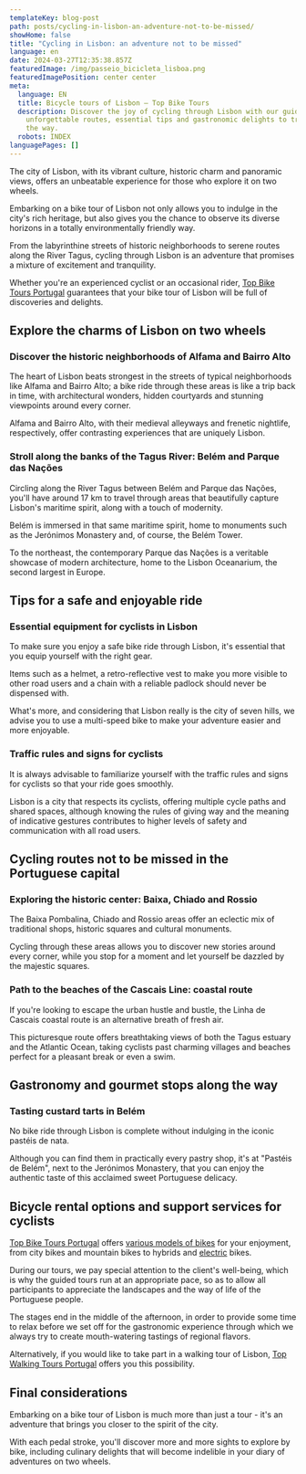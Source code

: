 ```yaml
---
templateKey: blog-post
path: posts/cycling-in-lisbon-an-adventure-not-to-be-missed/
showHome: false
title: "Cycling in Lisbon: an adventure not to be missed"
language: en
date: 2024-03-27T12:35:38.857Z
featuredImage: /img/passeio_bicicleta_lisboa.png
featuredImagePosition: center center
meta:
  language: EN
  title: Bicycle tours of Lisbon – Top Bike Tours
  description: Discover the joy of cycling through Lisbon with our guide to
    unforgettable routes, essential tips and gastronomic delights to try along
    the way.
  robots: INDEX
languagePages: []
---
```

The city of Lisbon, with its vibrant culture, historic charm and panoramic views, offers an unbeatable experience for those who explore it on two wheels.

Embarking on a bike tour of Lisbon not only allows you to indulge in the city's rich heritage, but also gives you the chance to observe its diverse horizons in a totally environmentally friendly way.

From the labyrinthine streets of historic neighborhoods to serene routes along the River Tagus, cycling through Lisbon is an adventure that promises a mixture of excitement and tranquility.

Whether you're an experienced cyclist or an occasional rider, [Top Bike Tours Portugal](https://topbiketoursportugal.com/pt/) guarantees that your bike tour of Lisbon will be full of discoveries and delights.

## Explore the charms of Lisbon on two wheels

### Discover the historic neighborhoods of Alfama and Bairro Alto

The heart of Lisbon beats strongest in the streets of typical neighborhoods like Alfama and Bairro Alto; a bike ride through these areas is like a trip back in time, with architectural wonders, hidden courtyards and stunning viewpoints around every corner.

Alfama and Bairro Alto, with their medieval alleyways and frenetic nightlife, respectively, offer contrasting experiences that are uniquely Lisbon.

### Stroll along the banks of the Tagus River: Belém and Parque das Nações

Circling along the River Tagus between Belém and Parque das Nações, you'll have around 17 km to travel through areas that beautifully capture Lisbon's maritime spirit, along with a touch of modernity.

Belém is immersed in that same maritime spirit, home to monuments such as the Jerónimos Monastery and, of course, the Belém Tower.

To the northeast, the contemporary Parque das Nações is a veritable showcase of modern architecture, home to the Lisbon Oceanarium, the second largest in Europe.

## Tips for a safe and enjoyable ride

### Essential equipment for cyclists in Lisbon

To make sure you enjoy a safe bike ride through Lisbon, it's essential that you equip yourself with the right gear.

Items such as a helmet, a retro-reflective vest to make you more visible to other road users and a chain with a reliable padlock should never be dispensed with.

What's more, and considering that Lisbon really is the city of seven hills, we advise you to use a multi-speed bike to make your adventure easier and more enjoyable.

### Traffic rules and signs for cyclists

It is always advisable to familiarize yourself with the traffic rules and signs for cyclists so that your ride goes smoothly.

Lisbon is a city that respects its cyclists, offering multiple cycle paths and shared spaces, although knowing the rules of giving way and the meaning of indicative gestures contributes to higher levels of safety and communication with all road users.

## Cycling routes not to be missed in the Portuguese capital

### Exploring the historic center: Baixa, Chiado and Rossio

The Baixa Pombalina, Chiado and Rossio areas offer an eclectic mix of traditional shops, historic squares and cultural monuments.

Cycling through these areas allows you to discover new stories around every corner, while you stop for a moment and let yourself be dazzled by the majestic squares. 

### Path to the beaches of the Cascais Line: coastal route

If you're looking to escape the urban hustle and bustle, the Linha de Cascais coastal route is an alternative breath of fresh air.

This picturesque route offers breathtaking views of both the Tagus estuary and the Atlantic Ocean, taking cyclists past charming villages and beaches perfect for a pleasant break or even a swim.

## Gastronomy and gourmet stops along the way

### Tasting custard tarts in Belém

No bike ride through Lisbon is complete without indulging in the iconic pastéis de nata.

Although you can find them in practically every pastry shop, it's at "Pastéis de Belém", next to the Jerónimos Monastery, that you can enjoy the authentic taste of this acclaimed sweet Portuguese delicacy.

## Bicycle rental options and support services for cyclists

[Top Bike Tours Portugal](https://topbiketoursportugal.com/pt/) offers [various models of bikes](https://topbiketoursportugal.com/pt/bicicletas/) for your enjoyment, from city bikes and mountain bikes to hybrids and [electric](https://topbiketoursportugal.com/pt/posts/bicicletas-electricas-como-e-que-estas-podem-ajuda-lo-nas-rotas-ciclisticas-mais-dificeis/) bikes.

During our tours, we pay special attention to the client's well-being, which is why the guided tours run at an appropriate pace, so as to allow all participants to appreciate the landscapes and the way of life of the Portuguese people.

The stages end in the middle of the afternoon, in order to provide some time to relax before we set off for the gastronomic experience through which we always try to create mouth-watering tastings of regional flavors.

Alternatively, if you would like to take part in a walking tour of Lisbon, [Top Walking Tours Portugal](https://topwalkingtoursportugal.com/pt/) offers you this possibility.

## Final considerations

Embarking on a bike tour of Lisbon is much more than just a tour - it's an adventure that brings you closer to the spirit of the city.

With each pedal stroke, you'll discover more and more sights to explore by bike, including culinary delights that will become indelible in your diary of adventures on two wheels.